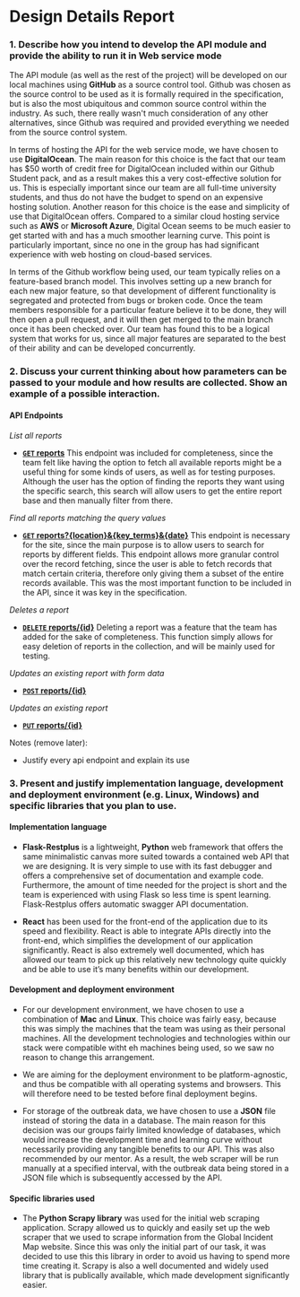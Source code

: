 # Design Details Report

### 1. Describe how you intend to develop the API module and provide the ability to run it in Web service mode

The API module (as well as the rest of the project) will be developed on our local machines using **GitHub** as a source control tool. Github was chosen as the source control to be used as it is formally required in the specification, but is also the most ubiquitous and common source control within the industry. As such, there really wasn't much consideration of any other alternatives, since Github was required and provided everything we needed from the source control system.

In terms of hosting the API for the web service mode, we have chosen to use **DigitalOcean**. The main reason for this choice is the fact that our team has $50 worth of credit free for DigitalOcean included within our Github Student pack, and as a result makes this a very cost-effective solution for us. This is especially important since our team are all full-time university students, and thus do not have the budget to spend on an expensive hosting solution. Another reason for this choice is the ease and simplicity of use that DigitalOcean offers. Compared to a similar cloud hosting service such as **AWS** or **Microsoft Azure**, Digital Ocean seems to be much easier to get started with and has a much smoother learning curve. This point is particularly important, since no one in the group has had significant experience with web hosting on cloud-based services.

In terms of the Github workflow being used, our team typically relies on a feature-based branch model. This involves setting up a new branch for each new major feature, so that development of different functionality is segregated and protected from bugs or broken code. Once the team members responsible for a particular feature believe it to be done, they will then open a pull request, and it will then get merged to the main branch once it has been checked over. Our team has found this to be a logical system that works for us, since all major features are separated to the best of their ability and can be developed concurrently.


### 2. Discuss your	current thinking about how parameters can be passed to your module and how results are collected. Show an example of a possible interaction.

#### API Endpoints
*List all reports*
- **[<code>GET</code> reports](https://github.com/unsw-se3011/SENG3011_weneedREST/blob/documentation/Reports/Design%20Details/GET_reports.md)**
This endpoint was included for completeness, since the team felt like having the option to fetch all available reports might be a useful thing for some kinds of users, as well as for testing purposes. Although the user has the option of finding the reports they want using the specific search, this search will allow users to get the entire report base and then manually filter from there.

*Find all reports matching the query values*
- **[<code>GET</code> reports?{location}&{key_terms}&{date}](https://github.com/unsw-se3011/SENG3011_weneedREST/blob/documentation/Reports/Design%20Details/GET_reports_query.md)**
This endpoint is necessary for the site, since the main purpose is to allow users to search for reports by different fields. This endpoint allows more granular control over the record fetching, since the user is able to fetch records that match certain criteria, therefore only giving them a subset of the entire records available. This was the most important function to be included in the API, since it was key in the specification.

*Deletes a report*
- **[<code>DELETE</code> reports/\{id\}](https://github.com/unsw-se3011/SENG3011_weneedREST/blob/documentation/Reports/Design%20Details/DELETE_reports.md)**
Deleting a report was a feature that the team has added for the sake of completeness. This function simply allows for easy deletion of reports in the collection, and will be mainly used for testing.

*Updates an existing report with form data*
- **[<code>POST</code> reports/\{id\}](https://github.com/unsw-se3011/SENG3011_weneedREST/blob/documentation/Reports/Design%20Details/POST_reports.md)**

*Updates an existing report*
- **[<code>PUT</code> reports/\{id\}](https://github.com/unsw-se3011/SENG3011_weneedREST/blob/documentation/Reports/Design%20Details/PUT_reports.md)**

Notes (remove later):
* Justify every api endpoint and explain its use

### 3. Present and justify implementation	language,	development	and	deployment environment (e.g. Linux,	Windows) and specific	libraries	that you plan to use.

#### Implementation language

* **Flask-Restplus** is a lightweight, **Python** web framework that offers the same minimalistic canvas more suited towards a contained web API that we are designing. It is very simple to use with its fast debugger and offers a comprehensive set of documentation and example code. Furthermore, the amount of time needed for the project is short and the team is experienced with using Flask so less time is spent learning. Flask-Restplus offers automatic swagger API documentation.

* **React** has been used for the front-end of the application due to its speed and flexibility. React is able to integrate APIs directly into the front-end, which simplifies the development of our application significantly. React is also extremely well documented, which has allowed our team to pick up this relatively new technology quite quickly and be able to use it’s many benefits within our development.

#### Development and deployment environment

* For our development environment, we have chosen to use a combination of **Mac** and **Linux**. This choice was fairly easy, because this was simply the machines that the team was using as their personal machines. All the development technologies and technologies within our stack were compatible witht eh machines being used, so we saw no reason to change this arrangement.

* We are aiming for the deployment environment to be platform-agnostic, and thus be compatible with all operating systems and browsers. This will therefore need to be tested before final deployment begins.

* For storage of the outbreak data, we have chosen to use a **JSON** file instead of storing the data in a database. The main reason for this decision was our groups fairly limited knowledge of databases, which would increase the development time and learning curve without necessarily providing any tangible benefits to our API. This was also recommended by our mentor. As a result, the web scraper will be run manually at a specified interval, with the outbreak data being stored in a JSON file which is subsequently accessed by the API.

#### Specific libraries used

* The **Python Scrapy library** was used for the initial web scraping application. Scrapy allowed us to quickly and easily set up the web scraper that we used to scrape information from the Global Incident Map website. Since this was only the initial part of our task, it was decided to use this this library in order to avoid us having to spend more time creating it. Scrapy is also a well documented and widely used library that is publically available, which made development significantly easier.
